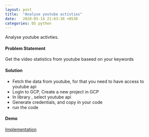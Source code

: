 ```yaml
---
layout: post
title:  "Analyse youtube activties"
date:   2020-05-14 21:03:36 +0530
categories: DS python
---
```

Analyse  youtube activties.

#### Problem Statement
Get the video statistics from youtube baseed on your keywords
#### Solution
- Fetch the data from youtube, for that you need to have access to youtube api
- Login to GCP, Create a new project in GCP
- In library , select youtube api 
- Generate credentials, and copy in your code
- run the code 

#### Demo
[Implementation](https://colab.research.google.com/drive/1IWVfbCIO31Dnqi9K763jx-vlqgyyQe_d?usp=sharing)




